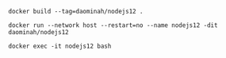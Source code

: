 `docker build --tag=daominah/nodejs12 .`

`docker run --network host --restart=no --name nodejs12 -dit daominah/nodejs12`

`docker exec -it nodejs12 bash`
